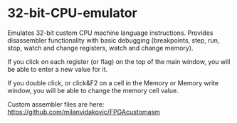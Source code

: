 # 32-bit-CPU-emulator
Emulates 32-bit custom CPU machine language instructions.
Provides disassembler functionality with basic debugging (breakpoints, step, run, stop, watch and change registers, watch and change memory).

If you click on each register (or flag) on the top of the main window, you will be able to enter a new value for it.

If you double click, or click&F2 on a cell in the Memory or Memory write window, you will be able to change the memory cell value.

Custom assembler files are here: https://github.com/milanvidakovic/FPGAcustomasm
  